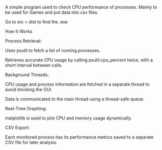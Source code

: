 A simple program used to check CPU performance of processes.
Mainly to be used for Games and put data into csv files.

Go to src > dist to find the .exe

How It Works

Process Retrieval:

Uses psutil to fetch a list of running processes.

Retrieves accurate CPU usage by calling psutil.cpu_percent twice, with a short interval between calls.

Background Threads:

CPU usage and process information are fetched in a separate thread to avoid blocking the GUI.

Data is communicated to the main thread using a thread-safe queue.

Real-Time Graphing:

matplotlib is used to plot CPU and memory usage dynamically.

CSV Export:

Each monitored process has its performance metrics saved to a separate CSV file for later analysis.